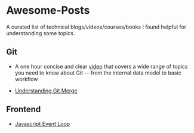 # Awesome-Posts
A curated list of technical blogs/videos/courses/books I found helpful for understanding some topics.



## Git

- A one hour concise and clear [video](https://youtu.be/xbLVvrb2-fY) that covers a wide range of topics you need to know about Git -- from the internal data model to basic workflow

- [Understanding Git Merge](https://www.biteinteractive.com/understanding-git-merge/)

## Frontend
- [Javascript Event Loop](https://www.youtube.com/watch?v=8aGhZQkoFbQ)